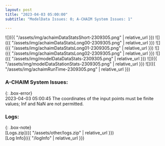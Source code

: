 ```yaml
---
layout: post
title: "2023-04-03 05:00:00"
subtitle: "ModelData Issues: 0; A-CHAIM System Issues: 1"

---
```


![]({{ "/assets/img/achaimDataStatsShort-2309305.png" | relative_url }})
![]({{ "/assets/img/achaimDataStatsLong00-2309305.png" | relative_url }})
![]({{ "/assets/img/achaimDataStatsLong01-2309305.png" | relative_url }})
![]({{ "/assets/img/achaimDataStatsLong02-2309305.png" | relative_url }})
![]({{ "/assets/img/modelDataDataStats-2309305.png" | relative_url }})
![]({{ "/assets/img/modelDataStationStats-2309305.png" | relative_url }})
![]({{ "/assets/img/achaimRunTime-2309305.png" | relative_url }})



### A-CHAIM System Issues:  
  
{: .box-error}  
2023-04-03 05:00:45 The coordinates of the input points must be finite values; Inf and NaN are not permitted.  

### Logs:  
  
{: .box-note}  
[Logs.zip]({{ "/assets/other/logs.zip" | relative_url }})  
[Log Info]({{ "/logInfo" | relative_url }})  
